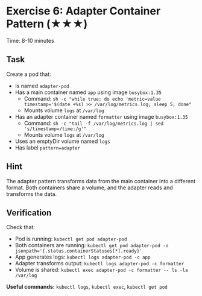 # Exercise 6: Adapter Container Pattern (★★★)

Time: 8-10 minutes

## Task

Create a pod that:

- Is named `adapter-pod`
- Has a main container named `app` using image `busybox:1.35`
  - Command:
    `sh -c "while true; do echo 'metric=value timestamp='$(date +%s) >> /var/log/metrics.log; sleep 5; done"`
  - Mounts volume `logs` at `/var/log`
- Has an adapter container named `formatter` using image `busybox:1.35`
  - Command: `sh -c "tail -f /var/log/metrics.log | sed 's/timestamp=/time:/g'"`
  - Mounts volume `logs` at `/var/log`
- Uses an emptyDir volume named `logs`
- Has label `pattern=adapter`

## Hint

The adapter pattern transforms data from the main container into a different format.
Both containers share a volume, and the adapter reads and transforms the data.

## Verification

Check that:

- Pod is running: `kubectl get pod adapter-pod`
- Both containers are running:
  `kubectl get pod adapter-pod -o jsonpath='{.status.containerStatuses[*].ready}'`
- App generates logs: `kubectl logs adapter-pod -c app`
- Adapter transforms output: `kubectl logs adapter-pod -c formatter`
- Volume is shared: `kubectl exec adapter-pod -c formatter -- ls -la /var/log`

**Useful commands:** `kubectl logs`, `kubectl exec`, `kubectl get pod`
